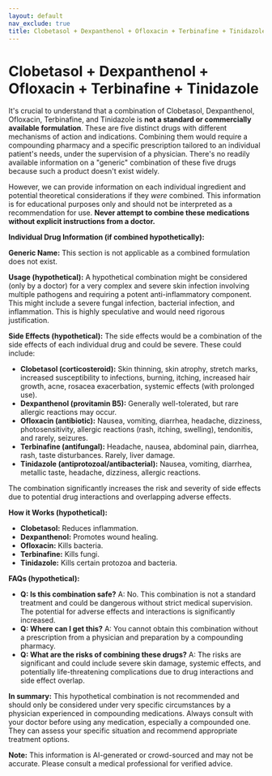 ```yaml
---
layout: default
nav_exclude: true
title: Clobetasol + Dexpanthenol + Ofloxacin + Terbinafine + Tinidazole
---
```


# Clobetasol + Dexpanthenol + Ofloxacin + Terbinafine + Tinidazole

It's crucial to understand that a combination of Clobetasol, Dexpanthenol, Ofloxacin, Terbinafine, and Tinidazole is **not a standard or commercially available formulation**.  These are five distinct drugs with different mechanisms of action and indications. Combining them would require a compounding pharmacy and a specific prescription tailored to an individual patient's needs, under the supervision of a physician.  There's no readily available information on a "generic" combination of these five drugs because such a product doesn't exist widely.


However, we can provide information on each individual ingredient and potential theoretical considerations if they *were* combined.  This information is for educational purposes only and should not be interpreted as a recommendation for use.  **Never attempt to combine these medications without explicit instructions from a doctor.**


**Individual Drug Information (if combined hypothetically):**

**Generic Name:**  This section is not applicable as a combined formulation does not exist.

**Usage (hypothetical):**  A hypothetical combination might be considered (only by a doctor) for a very complex and severe skin infection involving multiple pathogens and requiring a potent anti-inflammatory component. This might include a severe fungal infection, bacterial infection, and inflammation. This is highly speculative and would need rigorous justification.

**Side Effects (hypothetical):** The side effects would be a combination of the side effects of each individual drug and could be severe.  These could include:

* **Clobetasol (corticosteroid):** Skin thinning, skin atrophy, stretch marks, increased susceptibility to infections, burning, itching, increased hair growth, acne, rosacea exacerbation, systemic effects (with prolonged use).
* **Dexpanthenol (provitamin B5):** Generally well-tolerated, but rare allergic reactions may occur.
* **Ofloxacin (antibiotic):** Nausea, vomiting, diarrhea, headache, dizziness, photosensitivity, allergic reactions (rash, itching, swelling), tendonitis, and rarely, seizures.
* **Terbinafine (antifungal):** Headache, nausea, abdominal pain, diarrhea, rash, taste disturbances.  Rarely, liver damage.
* **Tinidazole (antiprotozoal/antibacterial):** Nausea, vomiting, diarrhea, metallic taste, headache, dizziness, allergic reactions.

The combination significantly increases the risk and severity of side effects due to potential drug interactions and overlapping adverse effects.


**How it Works (hypothetical):**

* **Clobetasol:** Reduces inflammation.
* **Dexpanthenol:** Promotes wound healing.
* **Ofloxacin:** Kills bacteria.
* **Terbinafine:** Kills fungi.
* **Tinidazole:** Kills certain protozoa and bacteria.


**FAQs (hypothetical):**

* **Q: Is this combination safe?** A:  No. This combination is not a standard treatment and could be dangerous without strict medical supervision. The potential for adverse effects and interactions is significantly increased.
* **Q: Where can I get this?** A:  You cannot obtain this combination without a prescription from a physician and preparation by a compounding pharmacy.
* **Q: What are the risks of combining these drugs?** A:  The risks are significant and could include severe skin damage, systemic effects, and potentially life-threatening complications due to drug interactions and side effect overlap.

**In summary:**  This hypothetical combination is not recommended and should only be considered under very specific circumstances by a physician experienced in compounding medications.  Always consult with your doctor before using any medication, especially a compounded one.  They can assess your specific situation and recommend appropriate treatment options.


**Note:** This information is AI-generated or crowd-sourced and may not be accurate. Please consult a medical professional for verified advice.